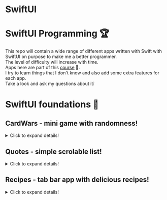 # SwiftUI
# SwiftUI Programming 🏆

This repo will contain a wide range of different apps written with Swift with SwiftUI on purpose to make me a better programmer. </br>
The level of difficulty will increase with time. </br>
Apps here are part of this [course](https://codewithchris.com/) 👀.</br>
I try to learn things that I don't know and also add some extra features for each app. </br>
Take a look and ask my questions about it❕ </br>


# SwiftUI foundations 👶

## CardWars - mini game with randomness!
<details>
  <summary>Click to expand details!</summary>
  
  This app is a simple game where users can play card wars with a CPU></br>
  Simply press a button to get a random card, if your card is bigger than the CPU you won. </br>
  The purpose of this project was to create a UI using only a SwiftUI. </br>
  Here are the results: </br>

  ### DEMO
  <img src="readme_files/CardWars.gif" alt="demo" width="342"/> </br>

</details>

## Quotes - simple scrolable list!
<details>
  <summary>Click to expand details!</summary>
  
  This app is a project where I have created my own UI element called "quote". </br>
  It's A Zstack containing an image and a texts. </br>
  On the main screen user, can scroll thru quotes and click on it to go to the detail view.
  NavigationController is providing a route from mainScreen to the detailView where more quotes are presented. </br>
  All the data here is being loaded from the local JSON file and formated into a project struct. </br>
  
  ### DEMO
  <img src="readme_files/Quotes.gif" alt="demo" width="342"/> </br>

</details>

## Recipes - tab bar app with delicious recipes!
<details>
  <summary>Click to expand details!</summary>
  
  The first bigger app is written with an MVVM design pattern. </br>
  Users can choose between favourites and a list of all recipes. </br>
  By clicking on each card (which is a separate UI object) user can see all the details for this recipe. </br>
  All the data is being loaded from local JSON data and saved into the struct. </br>
  Besides that, I have learned about `@State` and `@EnvironmentObject` in action. </br>
  Check out the demo and ask any extra questions about this project: </br>
  
  ### DEMO
  <img src="readme_files/recipes.gif" alt="demo" width="348"/> </br>

</details>


  


 
